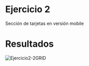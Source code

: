 # Ejercicio 2
Sección de tarjetas en versión mobile

# Resultados

![Ejercicio2-2GRID](https://user-images.githubusercontent.com/117755180/218345448-acb7ecb1-57e4-4238-be15-570a7cece58d.png)
